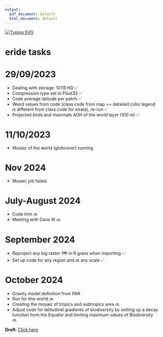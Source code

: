 ```yaml
---
output:
  pdf_document: default
  html_document: default
---
```

[![Typing SVG](https://readme-typing-svg.herokuapp.com?color=%2336BCF7&center=true&vCenter=true&width=600&lines=Kia+ora!;Let's+do+this;We+love+R)](https://git.io/typing-svg)

# eride tasks
 
# 29/09/2023

* Dealing with storage: 10TB HD :white_check_mark:
* Compression type set to Float32 :white_check_mark:
* Code average latitude per patch :white_check_mark:
* Weird values from code (class code from map == detailed color legend is different from class code for strata), re-run :white_check_mark:
* Projected birds and mammals AOH of the world layer (100 m) :white_check_mark:

# 11/10/2023

* Mosaic of the world (globcover) running

# Nov 2024
* Mosaic job failed.

# July-August 2024
* Code trim :soon:
* Meeting with Dave W :soon:

# September 2024

* Reproject any big raster 🗺️ in R grass when importing :white_check_mark:
* Set up code for any region and at any scale :white_check_mark:

# October 2024

* Gravity model definition from PAR
* Run for thw world :soon:
* Creating the mosaic of tropics and subtropics area :soon:
* Adjust code for latitudinal gradients of biodiversity by setting up a decay function from the Equator and limiting maximum values of Biodiversity :soon:

**Draft**: [Click here](https://docs.google.com/document/d/1XA9YiusEpzN-8HhapnUwRKm7G4IbV6cg4AtUOdaiaGg/edit?usp=sharing)

